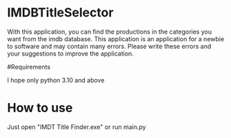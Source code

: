 # IMDBTitleSelector
 
With this application, you can find the productions in the categories you want from the imdb database.
This application is an application for a newbie to software and may contain many errors. Please write these errors and your suggestions to improve the application.

#Requirements

I hope only python 3.10 and above

# How to use

Just open "IMDT Title Finder.exe" or run main.py

